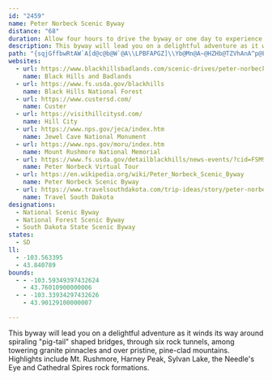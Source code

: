 ```yaml
---
id: "2459"
name: Peter Norbeck Scenic Byway
distance: "68"
duration: Allow four hours to drive the byway or one day to experience the entire byway.
description: This byway will lead you on a delightful adventure as it winds its way around spiraling "pig-tail" shaped bridges, through six rock tunnels, among towering granite pinnacles and over pristine, pine-clad mountains. Highlights include Mt. Rushmore, Harney Peak, Sylvan Lake, the Needle's Eye and Cathedral Spires rock formations.
path: "{sqjGffbwRtAW`A[d@c@b@W`@A\\LPBFAPGZ]\\Yb@Mn@A~@HZHb@TZVhAnA^p@FRJd@Jn@BN\\|@vB|BZZhBdBXf@Pt@h@jA`@t@N`@x@tC\\x@Jb@@VM|@]rAKpAYjC{@fEC`@Ab@Fh@Pr@t@zAxA`Bn@fAZdAxCjGdB`DNXLPb@h@h@j@PJlAd@nBZj@Rx@l@lFzK~MzMhEvEf@dAd@zBn@`FRp@p@~@|AtArAbBxAx@fC\\tD`ApBlAt@|@RFnFn@l@PbAnA~GzLrAt@|BBn@N|@n@hApCnAtArEN`Fi@ZBrB~@pFZfCjAnD\\zETd@KnRiPvBkAdBg@n@JhC~BVJp@BbDUx@e@rB{BhKkCzAAjDr@tAHtJAhGa@nAL`AZdAr@lAP~FKjD[rEP~@QrO{FzMgGnB_@lHy@jIObW~BbCNxBErB]pBw@jPoJbBm@hAKRNxBVrHj@~@gOXeHAaKO}Gw@qIsGqh@mCoVOqCCsC|@}]CcOWmHs@eKqFu^oAkLImCBaB^{CtDyOvBcIlAeGn@yGd@gJB{DMiEAW`AcA\\m@|AmFd@eA~@oAnCeBpDwGReAn@yHdAgETgBQ{IHyAT_AT]TGhA`@v@?hA[^i@Dk@K]iByCYs@?wB^oE_@qCNw@`@w@\\U~@AHGB[W_@iCm@[Sy@aBScAEm@d@oF^}Ab@c@rEcCXYHYHy@y@aEgEmKU_@cAoA_As@w@OkA?iAa@q@y@g@yAY]SGcAFeAl@cBjDc@vCoBxCoAnAc@Fu@Mo@UcC_Bq@SLiCN}@rDcIh@}Bd@wF?c@[kAyBkCYo@OoB?gAx@_CJk@HsEX}CrA}Cx@uC~@eEz@oC|EoJb@wAXwDJS`EgC^q@RoA?aFDkATaBhAwCv@_AZm@R_ANgDNgAJg@fAqBn@aBPiBEaCLyBhBoFn@wCnCyPx@oBb@]n@KlCR~@I~@{@l@kAP}DAsAIoBc@{CeCgMcBmHiAiHUmB?iAJiAj@cBjB}DToAMcBqA_EO}@CmADuBl@eCH{BGwAk@{@_A_AcAm@_B@sCjAc@FoA[mB}@e@[m@y@gCqFyB_B{@sAWmE{A}DS{@Es@DyBb@qG^wE^kCBsASuAcCiIIcA?y@RsAHyBc@wGCoBNoB\\cBDcAKs@Y]YKoA?i@SMSQaA?w@TeAxBcEHq@EiAOm@MScEmAcAs@k@{@o@oBS_Ao@gFcByE}A{Go@eBuAkCc@iAe@{EY}Aw@iAo@c@oBi@s@eAYmAe@qEo@sByAkDSy@KgBEoDSwAUc@}BoCe@yAIeADw@ZuAlPaX^eBDe@CmAQ}@Ys@s@q@eA[iDCgAQk@WmBaB{KsLo@yBM_AA_BJeArAyEEgBDqFr@wAh@q@p@Y`F{@vCeB~Ac@h@q@NeA?c@}@oFGwCMyAo@gBe@k@c@Ym@EoCNwF~@iBS_AcAOe@]gBb@qBbAaDlJiXr@aBxB_ErCsC~AcAfDkApD{C^e@nA}BZ_@f@Sz@Ev@R`@d@r@bCh@r@x@@n@]lB{Et@mCl@_Fx@{DXqBt@wJbAuDXc@z@_AfBy@`@Kb@?pDh@^Cn@a@r@sAj@qBHgBi@q_@H_Bh@_BhBiBx@kAtAyGxBuFzByEVoAR_BlA{OXgATi@`@e@pDwCl@eADw@MsAi@eCeAsC]yAGy@x@{KZcCE}FOmBoBsHkCuIOiAF}CIs@i@q@_@CkCtAaAQaAiAuCmCc@sAUkCYqAi@q@yAaAo@m@c@aAOw@UeEHgANa@bDgFR}AGuAeAkBc@eAUoAI_At@gTV_CX_ADo@MkBe@{@y@_@eBScBFcDiA{JgBiBi@aBoAsIeK_B}Aq@f@eBj@oB?y@L_@ZY`@S`BSxNEl@Ul@e@Vm@?cBwBs@Wk@Hu@^y@t@c@dAMnAAhBSh@c@ZWFiACwBe@e@Hc@l@yDdDYd@iAxDUTi@Bs@k@e@Em@JeAlBs@b@cCc@_ADwIfEg@b@kB|BaBb@eAJYCUOOw@Z{AAw@Ma@UQo@FmB~@cGfEi@h@qAhBq@\\iAGo@a@i@aAWyBOg@YSW?SNu@fDsA|EUV]Ac@s@a@aCCw@TiCEkGd@cUAuCoAsG}AsEu@iAi@W]C{@DiAV_GpB{Cx@gALmHPy@EwAc@k@[}CqCcAO_ALoRhH}@p@e@hAOpAm@vB[nCS`@u@j@yCl@c@ZUr@ErCOt@y@vA}VjKmEdDs@Ho@o@Ia@IqCU_Bc@aA_AYgBBmNh@eG~Ae@RcB|Ak@jAqApAaAj@iARc@Xy@jBIx@[hJ]zAYX[Ni@CsBwDi@q@e@Um@Re@fAIrA]|BLxEOz@]tAuB|Fo@tDNtBhClMHrBIdCi@tD_@dAsBrD}@X_CFe@J_@V}A`BsEzIcDvJo@n@wAh@}Il@yA@y@MmBs@u@KiB@uIuB_BKyB`@cAp@g@|@WdAeD~PWfC@pA|@jGDr@El@Sj@yApC{@tCs@t@iAx@_@f@O|Bm@hCB~CX|GOzAg@jC[x@i@~@o@h@_@NcAAiA[sDe@wDPe@ZmDxFERQ~HVlATf@l@t@xDhAh@fAD^SdB[p@i@TaDO{@r@Sf@ElBHn@pF~K^vBC`AKl@s@dCMx@AlEUr@kBbAk@n@Yp@[tBC~BSpA[r@aEtF_DnBoAfC]Xe@Hs@Gs@UOSQy@i@kAm@eAiEaF]Q[AYJOTIb@?p@bCnF|@bE?hA]lAeAhBcBlFoApCWtAKjB]lB{AfDmChCsEbGcB`Be@RaAPsHKmCh@yDi@m@D_ArAk@lEIbCZbCDdAKl@}@hA[t@i@xBEhBX|CDxAO~AcAjC[fBCbFlAnFPlB?x@KhAH~DWz@kAbAYl@Ml@L~@jI|IhA`BhA|CNz@Ct@k@~As@z@i@^{E~A{BrA}Bp@cEv@o@d@cAXsANcA^oA`G_ChDJ`EStB_@|AEt@b@HZ_@Bw@XsAz@kClA_CnBiArBu@r@w@N~@_A`AsB`By@`DHrBt@|Ah@m@u@kCTuAxAcAxAyA^KHp@}CzC[j@j@P|@_@h@sA`@e@vAy@^_Bh@]n@FBx@a@`DLj@h@ZlDv@rC_AzBNpA?bBr@dAhAH`@@l@i@dE@d@]bBo@bAsA~@mC`C_BX{FmAkCpBmCH_BRaAb@kArAUrAgAzBs@x@_Ap@u@Vc@^i@vEAvAIv@]b@QB}@Mo@_@yBw@s@Gi@Su@sAMo@AmADk@d@oCf@q@d@_@nA_@R]J}ARYEk@a@mBKAyEbBy@HsBSwGiBi@i@gCuKu@wAcCkBiAQc@Ds@z@[v@e@zBDpEJ~Ar@tECp@GRWDa@a@}@mBSs@EYDqC\\eC?cAUoBOMc@Ac@FQP]`ADtBRjA?~AKjAa@~Ae@~@o@RwCpByA@iAOuDkAyAy@i@_@g@W_@?UB[TWf@[fAe@hBa@pAUp@Ud@IJQLKDE?C?KCECEAGGIOCG?GAK?E@M@IDOHQDEPID?H?FDBFBJ?NCJIHIHUHKBOB]Fk@Ng@H[B]?SCKCQGQKu@k@m@]{AiAqBaBg@o@O[g@_Ay@eAYSu@s@cAk@aAe@i@EU@QJQTOb@Kp@MrAId@Of@OTWPSBYGOSGQ?g@IKFa@Ma@o@y@g@m@o@k@YQ[I[?_@H]VWl@Mx@YnAMZONKBG@I?KGMKIMGOGa@EYEUUa@]S}@Y{AS{B_@gAQq@NKDMDKFKHKHJXXz@H`@BVBt@Ar@E|@E`@?PI^Ib@Mf@_@bAqAdDiAvCm@hBOdAAr@Bp@Hd@Pr@|@~ARd@BF\\z@N|@F`@LxBDl@Nl@Nh@Tb@T^PVXZpApAZVx@f@VJp@Rr@Jj@Hf@@^AJ?VCb@El@Or@Wt@YhAc@hAc@hAe@dAa@`A[\\GZAt@Dz@VrAt@f@f@b@v@Ld@Fb@Fn@?b@Et@M|@QhAMz@Iv@Ct@?^B`ADf@BTFXFVL\\`@x@hAvAhArANNPRj@b@XPZJNBn@BZCLEPITMd@_@n@k@x@_@\\Ib@Ab@BR?VBRDp@`@ZTZ`@LRr@pAb@~@Tv@Ht@@d@?VAZGv@ETGV]`A_@j@MPOJYNUJOFOBg@D]DQHMD]^KVCZAT@P@NLf@Lv@FZFZHTNZx@nAXp@f@~Ax@fCTv@Lf@Hf@@J@d@@VAPCXKh@Qb@S^]`@EDa@ZIBIBM@S?WAWEQGOGYMYQSOUUe@e@IKIGWMKCQ?gETm@Hs@TmB~@sAr@e@`@WX}@tAq@x@YT[Rk@Pe@Fs@E{AF]D]Ja@Ts@l@{@z@iAt@c@Rc@Nu@Va@Ty@z@Wh@Sr@M|@Eh@ExBMhAQt@S^SVk@j@IFeEfDaCjB[\\UNm@p@KPSb@K\\GVETEp@ATTdJ@hBJjDHbB@t@@l@AfAEdAMzAQjAUjAkBjFcD`JGNa@^YNQH_ADQ?WEa@Ky@QyBa@iA@o@PQNUX[f@Q`@KXKXS\\ORONUNo@NSBU?WAUGk@WuBgAy@Wy@Q}@Cg@@c@Hm@Ng@ZYT]`@_@l@e@hAeAvCg@rAe@dAsAhCeC~D[f@iAdB]p@Qh@IZSjAEx@@^Bt@Dh@Db@dA|I\\rCXtCHp@@n@Bx@AXCt@E`@EXMd@cEpRu@vE[zC{Bz[GpDJ`B^xC\\pAvY|{@h@fEDhFSnDu@|CcApCgF|IcAbCy@nEQ`DOlHO~AyAtDcAdAiBjAsB`E_@jAS~AE`C@lHGvAc@lC_@nA}BlG[vACbBJdBL^bC`GTx@XtB?`AhA|H~@rDl@rBjArCvFpLr@pCRpAPbCB`EOvBiBzNOhEDbEP|CVrB|EdWzA|G\\`An@zAjFbJrCvF|HdTd@`BT~AB|@KlBi@nBqA~AiErDiAfBk@|AqAhIo@pCgLtc@c@jBKfACjAR|Bt@hCh@bApHhKb@pAz@vE^bAr@t@vGtFlAdB~@rB^hBHh@CjBhADxD~@nG`E^qADo@EwA}AsFOsA?uADo@l@oBxAmAbBaDTcA|A{CnB{BlA]d@?r@Rt@p@fIpJnABfAQ~@q@b@q@d@eBNiA^uLN}@b@cAnAw@rAIr@QzBqAb@_@l@}@rHgNl@]x@D^b@T|@RnEVh@pAb@jQsBrCDfANtSpSd@n@v@hBx@nFDpAx@jB~@r@|AXvHmCZEpADv@PrB`AnKxGn@FXEXU^w@hBuLn@eCb@iA^g@Z]`@K~DGlBOzJkFhByBdAiDvA{BtBsBzEkCtFsBv@i@bAc@Pi@LiBNs@^kAb@s@ZMbBBrDn@bABbC[PBLLBb@GLKFiBNs@hA[XqANq@Iw@NQb@?|@TZh@HzBi@jBDrBi@t@BrA|@lCpAtA`@H\\ULgDQ}DLSHKTD^HDb@]`@G`Gb@t@Xh@IVJjB~Ax@|Ab@XlANn@KT[Z_Ap@cAZMbAEHc@c@yAD{@Nc@r@_A~@O|@i@Ze@Lq@?_@m@_B[}A_@e@qB_AYWQa@YgBgAeCG}@DYr@sBDqAd@mAhAYRc@\\oFXcDNcAPu@Py@n@{AjBkDNQNMNKRGPCJ?L@^Dl@B`@ETOT[Lc@Fi@A_BB]Ja@^{@xDuD?S?KCOCMIQMOSQQKQCK?m@Nc@LiAXSFSDy@VMBO@G@M?ICKEKCUSOOMUM]Ms@Ce@?W?G?KBWN_APw@`@yAhAgDL[Zs@JWXg@Vm@FMR_@T[b@k@XY`@a@~@q@^W\\Yt@e@Vi@Tq@He@HSD[B[Ma@IIEIKIq@AI@]@c@@UA]OUSOMYy@UkAc@eCa@qC_BaHQ}@MaAK]MYa@m@o@m@SUGSCIASBULi@J[FWLa@To@HYJm@@YBoA?w@AYAUAQaAgEOu@s@qBUg@CW?YNc@XERBtBvAHHLDTDNAPCLIPOZc@JOPOTGTCVELEFGDSF]FiC?SIM[c@i@_AWyAM_@Uu@c@qAAU@KDMNU`AGTc@Jy@CeAW}@GS?W@KJQ`@Cr@?hA]tAYz@]Pc@By@Ao@Q{@g@gA_AaBcBgBuCkCc@y@C]Bq@N_@JKXWr@?ZHh@\\Tf@DFBFFFL@D?DALEHAz@a@LCL?JDZHPDP@d@@DABCBG@EAICGEGGGGAcBqAMQOSEEgB_@{Ag@CCCCACBQBKBA@?x@VXDFBx@KNEh@c@l@o@b@YdBgAJGLGB?B?B@LFHHBFBHBPBN@FAXETATAP?TBPDRDJDPPR`@RLDNBR@VA`@Iz@m@nF_CfAsAXc@Ve@TSN]Jq@J_ALg@Vc@lCuBz@Md@SZOROd@gALU`@Yl@Wb@KRCd@?HAXIRMHKLWX_BDy@AwA?_@IsAM{@AWBWR]JK\\IL@TFXVn@j@z@d@j@J^APA\\ONKFGDOFOLYHW`@k@TS`@m@`@q@TULINCPCb@ILGRSFUNm@Bk@TmAFSb@_B\\_Ad@_AZa@~@y@`@O`AGt@N\\Nt@n@\\TVHj@Bp@Gj@MXQNUHS@UC]Qa@Qq@Ka@A[?SDYFSTk@HOZYNMVML?XBxDvB|AbAz@@bB]VC`@@VPZXd@XZNRFRCPK^_@Za@Po@t@aCP_ALc@DOF[BW@_@@YAKIg@Si@_@k@QYa@o@QWSYa@o@kBuFIc@ByDG_AqBoK]e@eAc@gAEkA[Y[w@kBAeAr@gC?iBa@kAkA}AOg@Iy@BeDWcD_@mAuAwCOy@OiINs@~@aCh@aBhAqMIkBs@aB[sAc@wBY}BAqB~@uDNqBEeAm@kBEy@H[Z]|Bw@hAwAXq@^uBNmD|@eJNu@Z}@b@g@n@]rGsAv@EdDJ|BeBTo@BwAe@gBw@kAuBcB_@k@W}@Ay@NuBjA{F?]a@uFg@mAQ}@Io@?w@Hc@n@m@~@[hBWr@?b@JbCtAn@Gr@W~@q@^i@Nk@NaCx@_IXeFEwA]oD?eAHeAbAyAFk@EUQWgBQYUKYYyE_@mEgAgGGmA?eBJ_AdAqF|AoLEuAoA}ED{Bj@{BvA}B~C{CfDaEr@OzBCzAuA~@_@zBg@zAy@hB_D^_BD{AKyLDoDPwAp@mAn@s@hByA@yBQ{BHy@TSr@C`B^|@h@vFpE~@Vl@KfGeIx@_@nDo@l@[d@s@bBqFd@_Ax@YdAD\\LhApARFV?r@a@h@s@Rg@NoA@o@QqGHcAJo@|@{APm@\\_DN]TMb@?jArA|@N|@[t@k@nCuCh@_AReAI{@[m@a@Y_Di@yFmBc@k@_@}@_@_BOsF?gBNiBx@oDNwBIcBo@oCy@[wBQk@y@ScADiAb@eCXm@dAeAfASn@HzA|@`AFt@Ib@Qh@HVt@Od@Y`@WbA?z@VpAfAtAlAHn@XTdBB`B`@rAf@KhAaCd@Pj@|Ff@~AxD|DlDrCrAt@vFlEzB~AbAf@xAb@lCPrB`@r@f@xC|AlAHd@h@ZtARvAXz@|@x@xEA|@~@xAz@lHxCfFtC~@jAh@Vx@G~@[|A^hEjDlCvA`@A`D`@h@Ex@q@dA{B\\c@XQxBOn@RlAfA`C|EpA`BtD~BhKhEhFpEvAz@bDrA~Dl@vE^`EAn@Nr@|@bCtH^^d@??@"
websites:
  - url: https://www.blackhillsbadlands.com/scenic-drives/peter-norbeck-scenic-byway
    name: Black Hills and Badlands
  - url: https://www.fs.usda.gov/blackhills
    name: Black Hills National Forest
  - url: https://www.custersd.com/
    name: Custer
  - url: https://visithillcitysd.com/
    name: Hill City
  - url: https://www.nps.gov/jeca/index.htm
    name: Jewel Cave National Monument
  - url: https://www.nps.gov/moru/index.htm
    name: Mount Rushmore National Memorial
  - url: https://www.fs.usda.gov/detailblackhills/news-events/?cid=FSM9_012982
    name: Peter Norbeck Virtual Tour
  - url: https://en.wikipedia.org/wiki/Peter_Norbeck_Scenic_Byway
    name: Peter Norbeck Scenic Byway
  - url: https://www.travelsouthdakota.com/trip-ideas/story/peter-norbeck-national-scenic-byway
    name: Travel South Dakota
designations:
  - National Scenic Byway
  - National Forest Scenic Byway
  - South Dakota State Scenic Byway
states:
  - SD
ll:
  - -103.563395
  - 43.840789
bounds:
  - - -103.59349397432624
    - 43.76010900000006
  - - -103.33934297432626
    - 43.90129100000007

---
```


This byway will lead you on a delightful adventure as it winds its way around spiraling "pig-tail" shaped bridges, through six rock tunnels, among towering granite pinnacles and over pristine, pine-clad mountains. Highlights include Mt. Rushmore, Harney Peak, Sylvan Lake, the Needle's Eye and Cathedral Spires rock formations.
